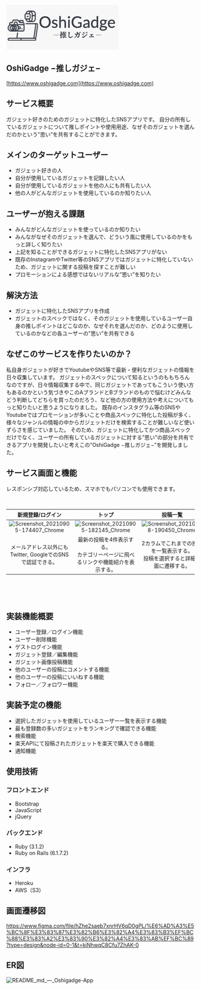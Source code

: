 <img src="./app/assets/images/logo.jpg">

## OshiGadge −推しガジェ−
[https://www.oshigadge.com](https://www.oshigadge.com)

## サービス概要
ガジェット好きのためのガジェットに特化したSNSアプリです。
自分の所有しているガジェットについて推しポイントや使用用途、なぜそのガジェットを選んだのかという”思い”を共有することができます。

## メインのターゲットユーザー
- ガジェット好きの人
- 自分が使用しているガジェットを記録したい人
- 自分が使用しているガジェットを他の人にも共有したい人
- 他の人がどんなガジェットを使用しているのか知りたい人

## ユーザーが抱える課題
- みんながどんなガジェットを使っているのか知りたい
- みんながなぜそのガジェットを選んで、どういう風に使用しているのかをもっと詳しく知りたい
- 上記を知ることができるガジェットに特化したSNSアプリがない
- 既存のInstagramやTwitter等のSNSアプリではガジェットに特化していないため、ガジェットに関する投稿を探すことが難しい
- プロモーションによる感想ではないリアルな”思い”を知りたい

## 解決方法
- ガジェットに特化したSNSアプリを作成
- ガジェットのスペックではなく、そのガジェットを使用しているユーザー自身の推しポイントはどこなのか、なぜそれを選んだのか、どのように使用しているのかなどの各ユーザーの”思い”を共有できる

## なぜこのサービスを作りたいのか？
私自身ガジェットが好きでYoutubeやSNS等で最新・便利なガジェットの情報を日々収集しています。
ガジェットのスペックについて知るというのももちろんなのですが、日々情報収集する中で、同じガジェットであってもこういう使い方もあるのかという気づきやこのAブランドとBブランドのもので悩むけどみんなどう判断してどちらを買ったのだろう、など他の方の使用方法や考えについてもっと知りたいと思うようになりました。
既存のインスタグラム等のSNSやYoutubeではプロモーションが多いことや商品スペックに特化した投稿が多く、様々なジャンルの情報の中からガジェットだけを検索することが難しいなど使いずらさを感じていました。
そのため、ガジェットに特化してかつ商品スペックだけでなく、ユーザーの所有しているガジェットに対する”思い”の部分を共有できるアプリを開発したいと考えこの”OshiGadge −推しガジェ−”を開発しました。

## サービス画面と機能
レスポンシブ対応しているため、スマホでもパソコンでも使用できます。

<br />

| 新規登録/ログイン | トップ | 投稿一覧 |
| :---: | :---: | :---: |
| ![Screenshot_20210905-174407_Chrome](https://user-images.githubusercontent.com/69828703/132120980-855cbbfb-0ca2-40fd-9941-5233330de47f.jpg) | ![Screenshot_20210905-182145_Chrome](https://user-images.githubusercontent.com/69828703/132121924-486ea3fd-087f-43ef-8c8a-925b61aa6089.jpg) | ![Screenshot_20210728-190450_Chrome](https://user-images.githubusercontent.com/69828703/132121153-d665a321-e5e1-4124-8bef-d471699a5559.jpg) |
| メールアドレス以外にもTwitter, GoogleでのSNSで認証できる。 | 最新の投稿を4件表示する。<br />カテゴリーページに飛べるリンクや機能紹介を表示する。 | 2カラムでこれまでの投稿を一覧表示する。<br />投稿を選択すると詳細画面に遷移する。 |
<br />
<br />
<br />

## 実装機能概要
- ユーザー登録／ログイン機能
- ユーザー削除機能
- ゲストログイン機能
- ガジェット登録／編集機能
- ガジェット画像投稿機能
- 他のユーザーの投稿にコメントする機能
- 他のユーザーの投稿にいいねする機能
- フォロー／フォロワー機能

## 実装予定の機能
- 選択したガジェットを使用しているユーザー一覧を表示する機能
- 最も登録数の多いガジェットをランキングで確認できる機能
- 検索機能
- 楽天APIにて投稿されたガジェットを楽天で購入できる機能
- 通知機能

## 使用技術
### フロントエンド
- Bootstrap
- JavaScript
- jQuery
### バックエンド
- Ruby (3.1.2)
- Ruby on Rails (6.1.7.2)
### インフラ
- Heroku
- AWS（S3）

## 画面遷移図
https://www.figma.com/file/hZhe2saeb7xnrHV6qD0gPL/%E6%AD%A3%E5%BC%8F%E3%83%87%E3%82%B6%E3%82%A4%E3%83%B3%EF%BC%88%E3%83%A2%E3%83%90%E3%82%A4%E3%83%AB%EF%BC%89?type=design&node-id=0-1&t=kiNhwqC8Cfu7ZhAK-0

## ER図
<img width="443" alt="README_md_—_Oshigadge-App" src="https://github.com/darutani/Portfolio-OshiGadge/assets/114204669/52b5d8f7-e8fb-4d49-a27a-95f5c060e661">
